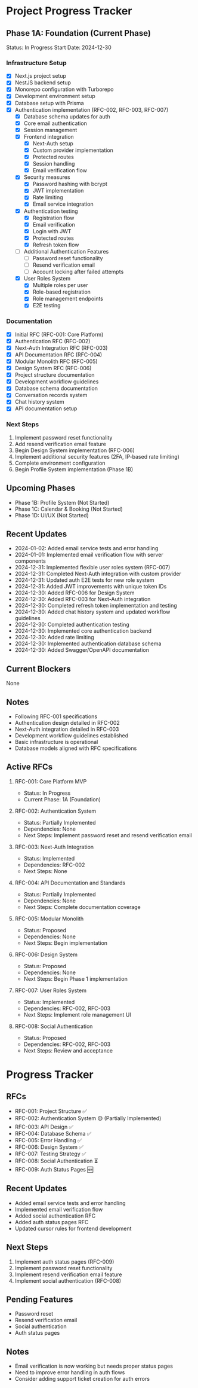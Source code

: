 # Project Progress Tracker

## Phase 1A: Foundation (Current Phase)
Status: In Progress
Start Date: 2024-12-30

### Infrastructure Setup
- [x] Next.js project setup
- [x] NestJS backend setup
- [x] Monorepo configuration with Turborepo
- [x] Development environment setup
- [x] Database setup with Prisma
- [x] Authentication implementation (RFC-002, RFC-003, RFC-007)
  - [x] Database schema updates for auth
  - [x] Core email authentication
  - [x] Session management
  - [x] Frontend integration
    - [x] Next-Auth setup
    - [x] Custom provider implementation
    - [x] Protected routes
    - [x] Session handling
    - [x] Email verification flow
  - [x] Security measures
    - [x] Password hashing with bcrypt
    - [x] JWT implementation
    - [x] Rate limiting
    - [x] Email service integration
  - [x] Authentication testing
    - [x] Registration flow
    - [x] Email verification
    - [x] Login with JWT
    - [x] Protected routes
    - [x] Refresh token flow
  - [ ] Additional Authentication Features
    - [ ] Password reset functionality
    - [ ] Resend verification email
    - [ ] Account locking after failed attempts
  - [x] User Roles System
    - [x] Multiple roles per user
    - [x] Role-based registration
    - [x] Role management endpoints
    - [x] E2E testing

### Documentation
- [x] Initial RFC (RFC-001: Core Platform)
- [x] Authentication RFC (RFC-002)
- [x] Next-Auth Integration RFC (RFC-003)
- [x] API Documentation RFC (RFC-004)
- [x] Modular Monolith RFC (RFC-005)
- [x] Design System RFC (RFC-006)
- [x] Project structure documentation
- [x] Development workflow guidelines
- [x] Database schema documentation
- [x] Conversation records system
- [x] Chat history system
- [x] API documentation setup

### Next Steps
1. Implement password reset functionality
2. Add resend verification email feature
3. Begin Design System implementation (RFC-006)
4. Implement additional security features (2FA, IP-based rate limiting)
5. Complete environment configuration
6. Begin Profile System implementation (Phase 1B)

## Upcoming Phases
- Phase 1B: Profile System (Not Started)
- Phase 1C: Calendar & Booking (Not Started)
- Phase 1D: UI/UX (Not Started)

## Recent Updates
- 2024-01-02: Added email service tests and error handling
- 2024-01-01: Implemented email verification flow with server components
- 2024-12-31: Implemented flexible user roles system (RFC-007)
- 2024-12-31: Completed Next-Auth integration with custom provider
- 2024-12-31: Updated auth E2E tests for new role system
- 2024-12-31: Added JWT improvements with unique token IDs
- 2024-12-30: Added RFC-006 for Design System
- 2024-12-30: Added RFC-003 for Next-Auth integration
- 2024-12-30: Completed refresh token implementation and testing
- 2024-12-30: Added chat history system and updated workflow guidelines
- 2024-12-30: Completed authentication testing
- 2024-12-30: Implemented core authentication backend
- 2024-12-30: Added rate limiting
- 2024-12-30: Implemented authentication database schema
- 2024-12-30: Added Swagger/OpenAPI documentation

## Current Blockers
None

## Notes
- Following RFC-001 specifications
- Authentication design detailed in RFC-002
- Next-Auth integration detailed in RFC-003
- Development workflow guidelines established
- Basic infrastructure is operational
- Database models aligned with RFC specifications

## Active RFCs
1. RFC-001: Core Platform MVP
   - Status: In Progress
   - Current Phase: 1A (Foundation)
   
2. RFC-002: Authentication System
   - Status: Partially Implemented
   - Dependencies: None
   - Next Steps: Implement password reset and resend verification email
   
3. RFC-003: Next-Auth Integration
   - Status: Implemented
   - Dependencies: RFC-002
   - Next Steps: None
   
4. RFC-004: API Documentation and Standards
   - Status: Partially Implemented
   - Dependencies: None
   - Next Steps: Complete documentation coverage

5. RFC-005: Modular Monolith
   - Status: Proposed
   - Dependencies: None
   - Next Steps: Begin implementation

6. RFC-006: Design System
   - Status: Proposed
   - Dependencies: None
   - Next Steps: Begin Phase 1 implementation

7. RFC-007: User Roles System
   - Status: Implemented
   - Dependencies: RFC-002, RFC-003
   - Next Steps: Implement role management UI

8. RFC-008: Social Authentication
   - Status: Proposed
   - Dependencies: RFC-002, RFC-003
   - Next Steps: Review and acceptance 

# Progress Tracker

## RFCs
- RFC-001: Project Structure ✅
- RFC-002: Authentication System 🟡 (Partially Implemented)
- RFC-003: API Design ✅
- RFC-004: Database Schema ✅
- RFC-005: Error Handling ✅
- RFC-006: Design System ✅
- RFC-007: Testing Strategy ✅
- RFC-008: Social Authentication ⏳
- RFC-009: Auth Status Pages 🆕

## Recent Updates
- Added email service tests and error handling
- Implemented email verification flow
- Added social authentication RFC
- Added auth status pages RFC
- Updated cursor rules for frontend development

## Next Steps
1. Implement auth status pages (RFC-009)
2. Implement password reset functionality
3. Implement resend verification email feature
4. Implement social authentication (RFC-008)

## Pending Features
- Password reset
- Resend verification email
- Social authentication
- Auth status pages

## Notes
- Email verification is now working but needs proper status pages
- Need to improve error handling in auth flows
- Consider adding support ticket creation for auth errors 